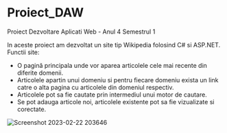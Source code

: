 # Proiect_DAW

Proiect Dezvoltare Aplicati Web - Anul 4 Semestrul 1

In aceste proiect am dezvoltat un site tip Wikipedia folosind C# si ASP.NET.
Functii site:
  - O pagină principala unde vor aparea articolele cele mai recente din diferite domenii. 
  - Articolele apartin unui domeniu si pentru fiecare domeniu exista un link catre o alta pagina cu articolele din domeniul respectiv.
  - Articolele pot sa fie cautate prin intermediul unui motor de cautare.
  - Se pot adauga articole noi, articolele existente pot sa fie vizualizate si corectate.
  
 ![Screenshot 2023-02-22 203646](https://user-images.githubusercontent.com/63007797/220728138-f6589147-b49b-4d6a-87b3-bcdcbf5be995.jpg)
